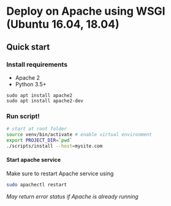 # Deploy on Apache using WSGI (Ubuntu 16.04, 18.04)

## Quick start

### Install requirements

- Apache 2
- Python 3.5+

```
sudo apt install apache2
sudo apt install apache2-dev
```

### Run script!

```bash
# start at root folder
source venv/bin/activate # enable virtual environment
export PROJECT_DIR=`pwd`
./scripts/install --host=mysite.com
```

#### Start apache service

Make sure to restart Apache service using

```bash
sudo apachectl restart
```

*May return error status if Apache is already running*
